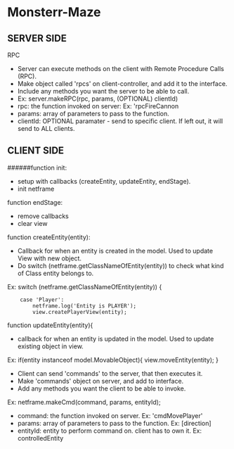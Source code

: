 # Monsterr-Maze

SERVER SIDE
-----------------------------------------------------------

RPC
- Server can execute methods on the client with Remote Procedure Calls (RPC).
- Make object called 'rpcs' on client-controller, and add it to the interface. 
- Include any methods you want the server to be able to call.
- Ex: server.makeRPC(rpc, params, (OPTIONAL) clientId)
- rpc: the function invoked on server: Ex: 'rpcFireCannon
- params: array of parameters to pass to the function.
- clientId: OPTIONAL paramater - send to specific client. If left out, it will send to ALL clients.



CLIENT SIDE
-----------------------------------------------------------
######function init:
- setup with callbacks (createEntity, updateEntity, endStage).
- init netframe

function endStage:
- remove callbacks
- clear view

function createEntity(entity):
- Callback for when an entity is created in the model. Used to update View with new object.
- Do switch (netframe.getClassNameOfEntity(entity)) to check what kind of Class entity belongs to.

Ex:
switch (netframe.getClassNameOfEntity(entity)) {

        case 'Player':
            netframe.log('Entity is PLAYER');
            view.createPlayerView(entity);
            

function updateEntity(entity){
- callback for when an entity is updated in the model. Used to update existing object in view.

Ex:
if(entity instanceof model.MovableObject){
        view.moveEntity(entity);
    }

- Client can send 'commands' to the server, that then executes it.
- Make 'commands' object on server, and add to interface.
- Add any methods you want the client to be able to invoke.

Ex:
netframe.makeCmd(command, params, entityId);
- command: the function invoked on server. Ex: 'cmdMovePlayer'
- params: array of parameters to pass to the function. Ex: [direction]
- entityId: entity to perform command on. client has to own it. Ex: controlledEntity
